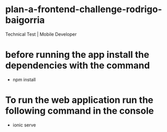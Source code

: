 # plan-a-frontend-challenge-rodrigo-baigorria
Technical Test | Mobile Developer

# before running the app install the dependencies with the command
- npm install

# To run the web application run the following command in the console
- ionic serve
